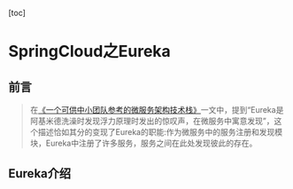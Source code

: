 [toc]
# SpringCloud之Eureka

## 前言
>
> 在[《一个可供中小团队参考的微服务架构技术栈》](https://www.infoq.cn/article/china-microservice-technique/?utm_source=tuicool&utm_medium=referral)一文中，提到“Eureka是阿基米德洗澡时发现浮力原理时发出的惊叹声，在微服务中寓意发现”，这个描述恰如其分的变现了Eureka的职能:作为微服务中的服务注册和发现模块，Eureka中注册了许多服务，服务之间在此处发现彼此的存在。

## Eureka介绍
